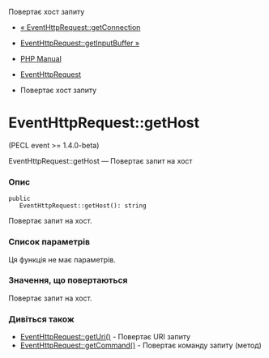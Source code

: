 Повертає хост запиту

-   [« EventHttpRequest::getConnection](eventhttprequest.getconnection.html)
    
-   [EventHttpRequest::getInputBuffer »](eventhttprequest.getinputbuffer.html)
    
-   [PHP Manual](index.html)
    
-   [EventHttpRequest](class.eventhttprequest.html)
    
-   Повертає хост запиту
    

# EventHttpRequest::getHost

(PECL event >= 1.4.0-beta)

EventHttpRequest::getHost — Повертає запит на хост

### Опис

```methodsynopsis
public
   EventHttpRequest::getHost(): string
```

Повертає запит на хост.

### Список параметрів

Ця функція не має параметрів.

### Значення, що повертаються

Повертає запит на хост.

### Дивіться також

-   [EventHttpRequest::getUri()](eventhttprequest.geturi.html) - Повертає URI запиту
-   [EventHttpRequest::getCommand()](eventhttprequest.getcommand.html) - Повертає команду запиту (метод)